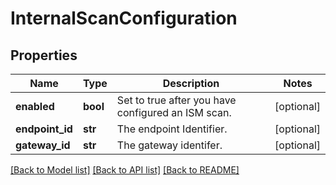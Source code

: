 # InternalScanConfiguration

## Properties
Name | Type | Description | Notes
------------ | ------------- | ------------- | -------------
**enabled** | **bool** | Set to true after you have configured an ISM scan. | [optional] 
**endpoint_id** | **str** | The endpoint Identifier. | [optional] 
**gateway_id** | **str** | The gateway identifer. | [optional] 

[[Back to Model list]](../README.md#documentation-for-models) [[Back to API list]](../README.md#documentation-for-api-endpoints) [[Back to README]](../README.md)


